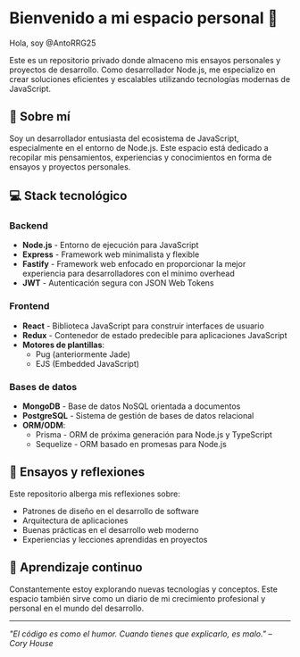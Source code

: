 # Bienvenido a mi espacio personal 👋

Hola, soy @AntoRRG25

Este es un repositorio privado donde almaceno mis ensayos personales y proyectos de desarrollo. Como desarrollador Node.js, me especializo en crear soluciones eficientes y escalables utilizando tecnologías modernas de JavaScript.

## 🧠 Sobre mí

Soy un desarrollador entusiasta del ecosistema de JavaScript, especialmente en el entorno de Node.js. Este espacio está dedicado a recopilar mis pensamientos, experiencias y conocimientos en forma de ensayos y proyectos personales.

## 💻 Stack tecnológico

### Backend
- **Node.js** - Entorno de ejecución para JavaScript
- **Express** - Framework web minimalista y flexible
- **Fastify** - Framework web enfocado en proporcionar la mejor experiencia para desarrolladores con el mínimo overhead
- **JWT** - Autenticación segura con JSON Web Tokens

### Frontend
- **React** - Biblioteca JavaScript para construir interfaces de usuario
- **Redux** - Contenedor de estado predecible para aplicaciones JavaScript
- **Motores de plantillas**:
  - Pug (anteriormente Jade)
  - EJS (Embedded JavaScript)

### Bases de datos
- **MongoDB** - Base de datos NoSQL orientada a documentos
- **PostgreSQL** - Sistema de gestión de bases de datos relacional
- **ORM/ODM**:
  - Prisma - ORM de próxima generación para Node.js y TypeScript
  - Sequelize - ORM basado en promesas para Node.js

## 📝 Ensayos y reflexiones

Este repositorio alberga mis reflexiones sobre:
- Patrones de diseño en el desarrollo de software
- Arquitectura de aplicaciones
- Buenas prácticas en el desarrollo web moderno
- Experiencias y lecciones aprendidas en proyectos

## 🌱 Aprendizaje continuo

Constantemente estoy explorando nuevas tecnologías y conceptos. Este espacio también sirve como un diario de mi crecimiento profesional y personal en el mundo del desarrollo.

---

*"El código es como el humor. Cuando tienes que explicarlo, es malo." – Cory House*
<!---
AntoRRG25/AntoRRG25 is a ✨ special ✨ repository because its `README.md` (this file) appears on your GitHub profile.
You can click the Preview link to take a look at your changes.
--->
